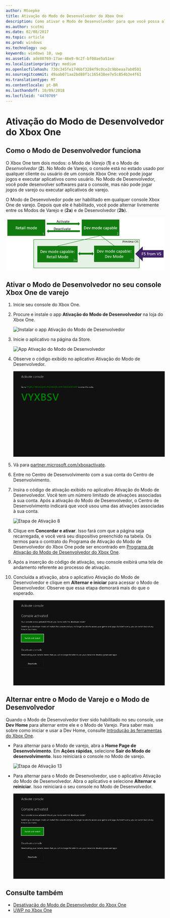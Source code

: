 ```yaml
---
author: Mtoepke
title: Ativação do Modo de Desenvolvedor do Xbox One
description: Como ativar o Modo de Desenvolvedor para que você possa alternar entre o Modo de Varejo e o Modo de Desenvolvedor.
ms.author: scotmi
ms.date: 02/08/2017
ms.topic: article
ms.prod: windows
ms.technology: uwp
keywords: windows 10, uwp
ms.assetid: ade80769-17ae-46e9-9c2f-bf08ae5a51ee
ms.localizationpriority: medium
ms.openlocfilehash: 730c345fe1746bf3284f9c0ce2c9bbeaa7ab0501
ms.sourcegitcommit: 49aab071aa2bd88f1c165438ee7e5c854b3e4f61
ms.translationtype: MT
ms.contentlocale: pt-BR
ms.lasthandoff: 10/09/2018
ms.locfileid: "4470709"
---
```

# <a name="xbox-one-developer-mode-activation"></a>Ativação do Modo de Desenvolvedor do Xbox One

## <a name="how-developer-mode-works"></a>Como o Modo de Desenvolvedor funciona
O Xbox One tem dois modos: o Modo de *Varejo* (**1**) e o Modo de *Desenvolvedor* (**2**). No Modo de Varejo, o console está no estado usado por qualquer cliente ou usuário de um console Xbox One: você pode jogar jogos e executar aplicativos como usuário. No Modo de Desenvolvedor, você pode desenvolver softwares para o console, mas não pode jogar jogos de varejo ou executar aplicativos de varejo.

O Modo de Desenvolvedor pode ser habilitado em qualquer console Xbox One de varejo. Depois que ele é habilitado, você pode alternar livremente entre os Modos de Varejo e (**2a**) e de Desenvolvedor (**2b**).

![Modos do Xbox One](images/dev-mode-flow.png)

## <a name="activate-developer-mode-on-your-retail-xbox-one-console"></a>Ativar o Modo de Desenvolvedor no seu console Xbox One de varejo

1.  Inicie seu console do Xbox One.

2.  Procure e instale o app **Ativação do Modo de Desenvolvedor** na loja do Xbox One.

    ![Instalar o app Ativação do Modo de Desenvolvedor](images/devkit-activation-1.png)

3.  Inicie o aplicativo na página da Store.

    ![App Ativação do Modo de Desenvolvedor](images/devkit-activation-2.png)

4.  Observe o código exibido no aplicativo Ativação do Modo de Desenvolvedor.

    ![Etapa de Ativação 5](images/activation-step-5.png)  
    
5.  Vá para [partner.microsoft.com/xboxactivate](https://partner.microsoft.com/xboxactivate).

6.  Entre no Centro de Desenvolvimento com a sua conta do Centro de Desenvolvimento.

7.  Insira o código de ativação exibido no aplicativo Ativação do Modo de Desenvolvedor. Você tem um número limitado de ativações associadas à sua conta. Após a ativação do Modo de Desenvolvedor, o Centro de Desenvolvimento indicará que você usou uma das ativações associadas à sua conta.

    ![Etapa de Ativação 8](images/activation-step-8-rs2.png)    
    
8.  Clique em **Concordar e ativar**. Isso fará com que a página seja recarregada, e você verá seu dispositivo preenchido na tabela. Os termos para o contrato do Programa de Ativação do Modo de Desenvolvedor do Xbox One pode ser encontrado em [Programa de Ativação do Modo de Desenvolvedor do Xbox One](http://go.microsoft.com/fwlink/p/?LinkId=760399).

9.  Após a inserção do código de ativação, seu console exibirá uma tela de andamento referente ao processo de ativação.  
    
10. Concluída a ativação, abra o aplicativo Ativação do Modo de Desenvolvedor e clique em **Alternar e iniciar** para acessar o Modo de Desenvolvedor. Observe que essa etapa demorará mais do que o esperado.

    ![Etapa de Ativação 12](images/activation-step-12.png)   

## <a name="switch-between-retail-and-developer-mode"></a>Alternar entre o Modo de Varejo e o Modo de Desenvolvedor
Quando o Modo de Desenvolvedor tiver sido habilitado no seu console, use **Dev Home** para alternar entre ele e o Modo de Varejo. Para saber mais sobre como iniciar e usar a Dev Home, consulte [Introdução às ferramentas do Xbox One](introduction-to-xbox-tools.md).

* Para alternar para o Modo de varejo, abra a **Home Page de Desenvolvimento**. Em **Ações rápidas**, selecione **Sair do Modo de desenvolvimento**. Isso reiniciará o console no Modo de varejo.    

  ![Etapa de Ativação 13](images/activation-step-13-rs4.png)  
  
* Para alternar para o Modo de Desenvolvedor, use o aplicativo Ativação do Modo de Desenvolvedor. Abra o aplicativo e selecione **Alternar e reiniciar**. Isso reiniciará o seu console no Modo de Desenvolvedor.  

  ![Etapa de Ativação 14](images/activation-step-12.png)  

## <a name="see-also"></a>Consulte também
- [Desativação do Modo de Desenvolvedor do Xbox One](devkit-deactivation.md)
- [UWP no Xbox One](index.md)
